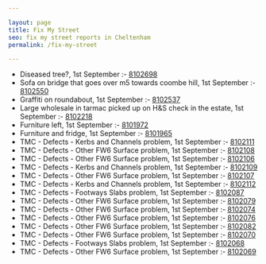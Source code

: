 ```yaml
---

layout: page
title: Fix My Street
seo: fix my street reports in Cheltenham
permalink: /fix-my-street

---
```


<!-- fix_marker starts -->

- Diseased tree?, 1st September :- [8102698](https://www.fixmystreet.com/report/8102698)
- Sofa on bridge that goes over m5 towards coombe hill, 1st September :- [8102550](https://www.fixmystreet.com/report/8102550)
- Graffiti on roundabout, 1st September :- [8102537](https://www.fixmystreet.com/report/8102537)
- Large wholesale in tarmac picked up on H&S check in the estate, 1st September :- [8102218](https://www.fixmystreet.com/report/8102218)
- Furniture left, 1st September :- [8101972](https://www.fixmystreet.com/report/8101972)
- Furniture and fridge, 1st September :- [8101965](https://www.fixmystreet.com/report/8101965)
- TMC - Defects - Kerbs and Channels problem, 1st September :- [8102111](https://www.fixmystreet.com/report/8102111)
- TMC - Defects - Other FW6  Surface problem, 1st September :- [8102108](https://www.fixmystreet.com/report/8102108)
- TMC - Defects - Other FW6  Surface problem, 1st September :- [8102106](https://www.fixmystreet.com/report/8102106)
- TMC - Defects - Kerbs and Channels problem, 1st September :- [8102109](https://www.fixmystreet.com/report/8102109)
- TMC - Defects - Other FW6  Surface problem, 1st September :- [8102107](https://www.fixmystreet.com/report/8102107)
- TMC - Defects - Kerbs and Channels problem, 1st September :- [8102112](https://www.fixmystreet.com/report/8102112)
- TMC - Defects - Footways Slabs problem, 1st September :- [8102087](https://www.fixmystreet.com/report/8102087)
- TMC - Defects - Other FW6  Surface problem, 1st September :- [8102079](https://www.fixmystreet.com/report/8102079)
- TMC - Defects - Other FW6  Surface problem, 1st September :- [8102074](https://www.fixmystreet.com/report/8102074)
- TMC - Defects - Other FW6  Surface problem, 1st September :- [8102076](https://www.fixmystreet.com/report/8102076)
- TMC - Defects - Other FW6  Surface problem, 1st September :- [8102082](https://www.fixmystreet.com/report/8102082)
- TMC - Defects - Other FW6  Surface problem, 1st September :- [8102070](https://www.fixmystreet.com/report/8102070)
- TMC - Defects - Footways Slabs problem, 1st September :- [8102068](https://www.fixmystreet.com/report/8102068)
- TMC - Defects - Other FW6  Surface problem, 1st September :- [8102069](https://www.fixmystreet.com/report/8102069)

<!-- fix_marker ends -->